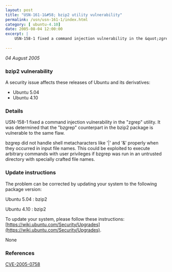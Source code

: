 ```yaml
---
layout: post
title: "USN-161-1&#58; bzip2 utility vulnerability"
permalink: /usn/usn-161-1/index.html
category: [ ubuntu-4.10]
date: 2005-08-04 12:00:00
excerpt: |
    USN-158-1 fixed a command injection vulnerability in the &quot;zgrep&quot; utility. It was determined that the &quot;bzgrep&quot; counterpart in the bzip2 package is vulnerable to the same flaw.
    
--- 
```

 
 

*04 August 2005*

### bzip2 vulnerability

A security issue affects these releases of Ubuntu and its derivatives:

* Ubuntu 5.04
* Ubuntu 4.10

### Details

USN-158-1 fixed a command injection vulnerability in the &quot;zgrep&quot; utility. It was determined that the &quot;bzgrep&quot; counterpart in the bzip2 package is vulnerable to the same flaw.

bzgrep did not handle shell metacharacters like &#39;|&#39; and &#39;&amp;&#39; properly when they occurred in input file names. This could be exploited to execute arbitrary commands with user privileges if bzgrep was run in an untrusted directory with specially crafted file names.

### Update instructions

The problem can be corrected by updating your system to the following package version:

Ubuntu 5.04
 : bzip2 

Ubuntu 4.10
 : bzip2 

To update your system, please follow these instructions: [https://wiki.ubuntu.com/Security/Upgrades](https://wiki.ubuntu.com/Security/Upgrades).

None

### References

 
 [CVE-2005-0758](http://people.ubuntu.com/~ubuntu-security/cve/CVE-2005-0758)
 

